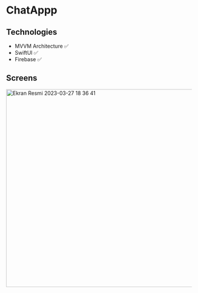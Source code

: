 # ChatAppp
   ## Technologies
+ MVVM Architecture ✅ 
+ SwiftUI ✅
+ Firebase ✅


      
## Screens

<img height="538" alt="Ekran Resmi 2023-03-27 18 36 41" src="https://i.hizliresim.com/pw5t639.png"> 
